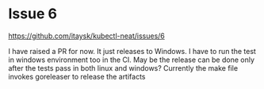 # Issue 6

https://github.com/itaysk/kubectl-neat/issues/6

I have raised a PR for now. It just releases to Windows. I have to run the test
in windows environment too in the CI. May be the release can be done only after
the tests pass in both linux and windows? Currently the make file invokes
goreleaser to release the artifacts

